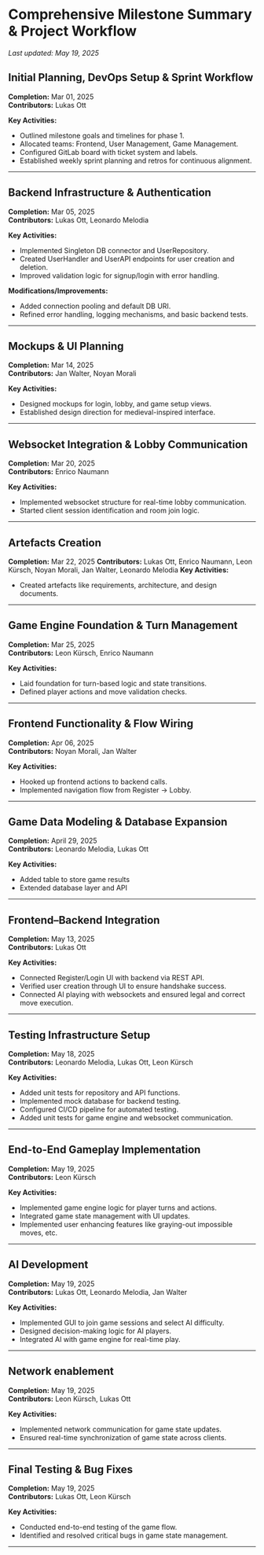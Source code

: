 # Comprehensive Milestone Summary & Project Workflow
_Last updated: May 19, 2025_

## Initial Planning, DevOps Setup & Sprint Workflow
**Completion:** Mar 01, 2025  
**Contributors:** Lukas Ott

**Key Activities:**
- Outlined milestone goals and timelines for phase 1.
- Allocated teams: Frontend, User Management, Game Management.
- Configured GitLab board with ticket system and labels.
- Established weekly sprint planning and retros for continuous alignment.

---

## Backend Infrastructure & Authentication
**Completion:** Mar 05, 2025  
**Contributors:** Lukas Ott, Leonardo Melodia

**Key Activities:**
- Implemented Singleton DB connector and UserRepository.
- Created UserHandler and UserAPI endpoints for user creation and deletion.
- Improved validation logic for signup/login with error handling.

**Modifications/Improvements:**
- Added connection pooling and default DB URI.
- Refined error handling, logging mechanisms, and basic backend tests.

---

## Mockups & UI Planning
**Completion:** Mar 14, 2025  
**Contributors:** Jan Walter, Noyan Morali

**Key Activities:**
- Designed mockups for login, lobby, and game setup views.
- Established design direction for medieval-inspired interface.

---

## Websocket Integration & Lobby Communication
**Completion:** Mar 20, 2025  
**Contributors:** Enrico Naumann

**Key Activities:**
- Implemented websocket structure for real-time lobby communication.
- Started client session identification and room join logic.

---

## Artefacts Creation
**Completion:** Mar 22, 2025
**Contributors:** Lukas Ott, Enrico Naumann, Leon Kürsch, Noyan Morali, Jan Walter, Leonardo Melodia
**Key Activities:**
- Created artefacts like requirements, architecture, and design documents.

---

## Game Engine Foundation & Turn Management
**Completion:** Mar 25, 2025  
**Contributors:** Leon Kürsch, Enrico Naumann

**Key Activities:**
- Laid foundation for turn-based logic and state transitions.
- Defined player actions and move validation checks.

---

## Frontend Functionality & Flow Wiring
**Completion:** Apr 06, 2025  
**Contributors:** Noyan Morali, Jan Walter

**Key Activities:**
- Hooked up frontend actions to backend calls.
- Implemented navigation flow from Register → Lobby.

---

## Game Data Modeling & Database Expansion
**Completion:** April 29, 2025  
**Contributors:** Leonardo Melodia, Lukas Ott

**Key Activities:**
- Added table to store game results
- Extended database layer and API

---

## Frontend–Backend Integration
**Completion:** May 13, 2025  
**Contributors:** Lukas Ott

**Key Activities:**
- Connected Register/Login UI with backend via REST API.
- Verified user creation through UI to ensure handshake success.
- Connected AI playing with websockets and ensured legal and correct move execution.

---

## Testing Infrastructure Setup
**Completion:** May 18, 2025  
**Contributors:** Leonardo Melodia, Lukas Ott, Leon Kürsch

**Key Activities:**
- Added unit tests for repository and API functions.
- Implemented mock database for backend testing.
- Configured CI/CD pipeline for automated testing.
- Added unit tests for game engine and websocket communication.

---

## End-to-End Gameplay Implementation
**Completion:** May 19, 2025  
**Contributors:** Leon Kürsch

**Key Activities:**
- Implemented game engine logic for player turns and actions.
- Integrated game state management with UI updates.
- Implemented user enhancing features like graying-out impossible moves, etc.

---

## AI Development
**Completion:** May 19, 2025  
**Contributors:** Lukas Ott, Leonardo Melodia, Jan Walter

**Key Activities:**
- Implemented GUI to join game sessions and select AI difficulty.
- Designed decision-making logic for AI players.
- Integrated AI with game engine for real-time play.

---

## Network enablement
**Completion:** May 19, 2025  
**Contributors:** Leon Kürsch, Lukas Ott

**Key Activities:**
- Implemented network communication for game state updates.
- Ensured real-time synchronization of game state across clients.

---

## Final Testing & Bug Fixes
**Completion:** May 19, 2025  
**Contributors:** Lukas Ott, Leon Kürsch

**Key Activities:**
- Conducted end-to-end testing of the game flow.
- Identified and resolved critical bugs in game state management.

---
